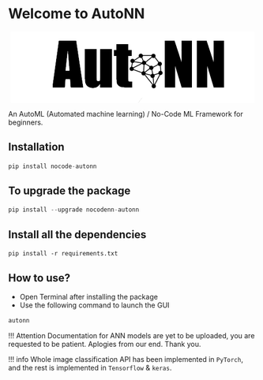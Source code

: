 # Welcome to AutoNN

<img src="./img/logowhite.png" style="display: block; margin-left: auto; margin-right: auto"/>


An AutoML (Automated machine learning) / No-Code ML Framework for beginners.

## Installation

```python
pip install nocode-autonn
```

## To upgrade the package

```python
pip install --upgrade nocodenn-autonn
```

## Install all the dependencies

```
pip install -r requirements.txt
```

## How to use? 

- Open Terminal after installing the package
- Use the following command to launch the GUI
```python 
autonn
```
!!! Attention
    Documentation for ANN models are yet to be uploaded, you are requested to be patient. Aplogies from our end. Thank you. 


!!! info
    Whole image classification API has been implemented in `PyTorch`, and the rest is implemented in `Tensorflow` & `keras`.

